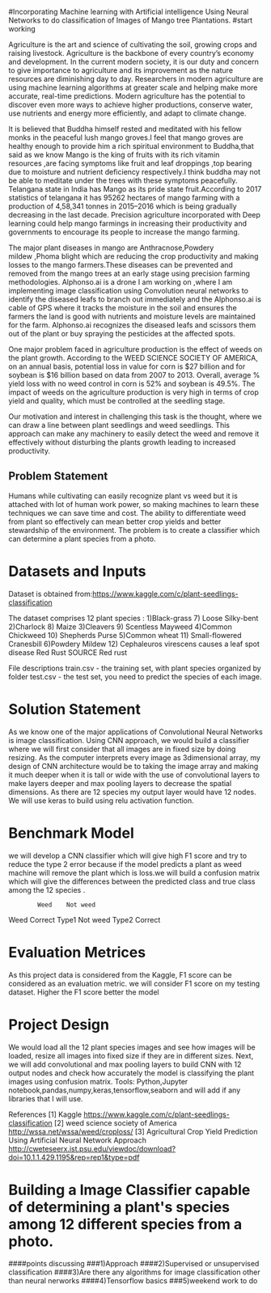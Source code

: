#Incorporating Machine learning with Artificial intelligence
 Using Neural Networks to do classification of Images of Mango tree Plantations.
 #start working

Agriculture is the art and science of cultivating the soil, growing crops and raising livestock. Agriculture is the backbone of every country’s economy and development. In the current modern society, it is our duty and concern to give importance to agriculture and its improvement as the nature resources are diminishing day to day. Researchers in modern agriculture are using machine learning algorithms at greater scale and helping make more accurate, real-time predictions. Modern agriculture has the potential to discover even more ways to achieve higher productions, conserve water, use nutrients and energy more efficiently, and adapt to climate change.


It is believed that Buddha himself rested and meditated with his fellow monks in the peaceful lush mango groves.I feel that mango groves are healthy enough to provide him a rich spiritual environment to Buddha,that said as we know Mango is the king of fruits with its rich vitamin resources ,are facing symptoms like fruit and leaf droppings ,top bearing due to moisture and nutrient deficiency respectively.I think buddha may not be able to meditate under the trees with these symptoms peacefully.
Telangana state in India has Mango as its pride state fruit.According to 2017 statistics of telangana it has 95262 hectares of mango farming with a production of 4,58,341 tonnes in 2015–2016 which is being gradually decreasing in the last decade. Precision agriculture incorporated with Deep learning could help mango farmings in increasing their productivity and governments to encourage its people to increase the mango farming.

The major plant diseases in mango are Anthracnose,Powdery mildew ,Phoma blight which are reducing the crop productivity and making losses to the mango farmers.These diseases can be prevented and removed from the mango trees at an early stage using precision farming methodologies. Alphonso.ai is a drone I am working on ,where I am implementing image classification using Convolution neural networks to identify the diseased leafs to branch out immediately and the Alphonso.ai is cable of GPS where it tracks the moisture in the soil and ensures the farmers the land is good with nutrients and moisture levels are maintained for the farm. Alphonso.ai recognizes the diseased leafs and scissors them out of the plant or buy spraying the pesticides at the affected spots.

One major problem faced in agriculture production is the effect of weeds on the plant growth. According to the WEED SCIENCE SOCIETY OF AMERICA, on an annual basis, potential loss in value for corn is $27 billion and for soybean is $16 billion based on data from 2007 to 2013. Overall, average % yield loss with no weed control in corn is 52% and soybean is 49.5%. The impact of weeds on the agriculture production is very high in terms of crop yield and quality, which must be controlled at the seedling stage.

Our motivation and interest in challenging this task is the thought, where we can draw a line between plant seedlings and weed seedlings. This approach can make any machinery to easily detect the weed and remove it effectively without disturbing the plants growth leading to increased productivity.

## Problem Statement
Humans while cultivating can easily recognize plant vs weed but it is attached with lot of human work power, so making machines to learn these techniques we can save time and cost. The ability to differentiate weed from plant so effectively can mean better crop yields and better stewardship of the environment. The problem is to create a classifier which can determine a plant species from a photo.

# Datasets and Inputs

Dataset is obtained from:https://www.kaggle.com/c/plant-seedlings-classification

The dataset comprises 12 plant species :
1)Black-grass                 	7) Loose Silky-bent
2)Charlock			8) Maize
3)Cleavers			9) Scentless Mayweed
4)Common Chickweed		10) Shepherds Purse
5)Common wheat		  	11) Small-flowered Cranesbill
6)Powdery Mildew			12) Cephaleuros virescens causes a leaf spot disease
Red Rust
SOURCE
Red rust

File descriptions
train.csv - the training set, with plant species organized by folder
test.csv - the test set, you need to predict the species of each image.

# Solution Statement
As we know one of the major applications of Convolutional Neural Networks is image classification. Using CNN approach, we would build a classifier where we will first consider that all images are in fixed size by doing resizing. As the computer interprets every image as 3dimensional array, my design of CNN architecture would be to taking the image array and making it much deeper when it is tall or wide with the use of convolutional layers to make layers deeper and max pooling layers to decrease the spatial dimensions. As there are 12 species my output layer would have 12 nodes. We will use keras to build using relu activation function.  	  

# Benchmark Model
we will develop a CNN classifier which will give high F1 score and try to reduce the type 2 error because if the model predicts a plant as weed machine will remove the plant which is loss.we will build a confusion matrix which will give the differences between the predicted class and true class among the 12 species .

	        Weed	Not weed
Weed	    Correct	Type1
Not weed    Type2	Correct

# Evaluation Metrices
As this project data is considered from the Kaggle, F1 score can be considered as an evaluation metric. we will consider F1 score on my testing dataset. Higher the F1 score better the model

# Project Design
We would load all the 12 plant species images and see how images will be loaded, resize all images into fixed size if they are in different sizes. Next, we will add convolutional and max pooling layers to build CNN with 12 output nodes and check how accurately the model is classifying the plant images using confusion matrix.
Tools: Python,Jupyter notebook,pandas,numpy,keras,tensorflow,seaborn and will add if any libraries that I will use.



References
[1] Kaggle 
https://www.kaggle.com/c/plant-seedlings-classification
[2] weed science society of America
http://wssa.net/wssa/weed/croploss/
[3] Agricultural Crop Yield Prediction Using Artificial Neural Network Approach
http://cweteseerx.ist.psu.edu/viewdoc/download?doi=10.1.1.429.1195&rep=rep1&type=pdf
 
 




# Building a Image Classifier capable of determining a plant's species among 12 different species from a photo.
####points discussing
###1)Approach
####2)Supervised or unsupervised classification
####3)Are there any algorithms for image classification other than neural nerworks
####4)Tensorflow basics
###5)weekend work to do
